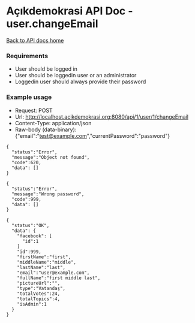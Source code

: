 # Açıkdemokrasi API Doc - user.changeEmail

[Back to API docs home](Home)

### Requirements
- User should be logged in
- User should be loggedin user or an administrator
- Loggedin user should always provide their password

### Example usage

- Request: POST
- Url: http://localhost.acikdemokrasi.org:8080/api/1/user/1/changeEmail
- Content-Type: application/json
- Raw-body (data-binary): {"email":"test@example.com","currentPassword":"password"}

```
{
  "status":"Error",
  "message":"Object not found",
  "code":620,
  "data": []
}
```
```
{
  "status":"Error",
  "message":"Wrong password",
  "code":999,
  "data": []
}
```
```
{
  "status":"OK",
  "data": {
    "facebook": [
      "id":1
    ]
    "id":999,
    "firstName":"first",
    "middleName":"middle",
    "lastName":"last",
    "email":"user@example.com",
    "fullName":"first middle last",
    "pictureUrl":"",
    "type":"Vatandaş",
    "totalVotes":24,
    "totalTopics":4,
    "isAdmin":1
  }
}
```